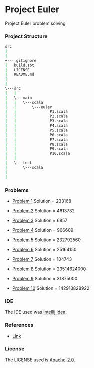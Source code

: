# Project Euler

Project Euler problem solving

### Project Structure

```bash
src
|
|
+---.gitignore
|   build.sbt
|   LICENSE
|   README.md
|   
|                               
\---src
|   |
|   \---main
|   |   \---scala
|   |       \---euler
|   |               P1.scala
|   |               P2.scala
|   |               P3.scala
|   |               P4.scala
|   |               P5.scala
|   |               P6.scala
|   |               P7.scala
|   |               P8.scala
|   |               P9.scala
|   |               P10.scala
|   |               
|   \---test
|       \---scala
|
|
```
### Problems

* [Problem 1](https://github.com/JoaoVitorLeite/ProjectEuler/blob/master/src/main/scala/euler/P1.scala)
Solution = 233168

* [Problem 2](https://github.com/JoaoVitorLeite/ProjectEuler/blob/master/src/main/scala/euler/P2.scala)
Solution = 4613732

* [Problem 3](https://github.com/JoaoVitorLeite/ProjectEuler/blob/master/src/main/scala/euler/P3.scala)
Solution = 6857

* [Problem 4](https://github.com/JoaoVitorLeite/ProjectEuler/blob/master/src/main/scala/euler/P4.scala)
Solution = 906609

* [Problem 5](https://github.com/JoaoVitorLeite/ProjectEuler/blob/master/src/main/scala/euler/P5.scala)
Solution = 232792560 

* [Problem 6](https://github.com/JoaoVitorLeite/ProjectEuler/blob/master/src/main/scala/euler/P6.scala)
Solution = 25164150

* [Problem 7](https://github.com/JoaoVitorLeite/ProjectEuler/blob/master/src/main/scala/euler/P7.scala)
Solution = 104743 

* [Problem 8](https://github.com/JoaoVitorLeite/ProjectEuler/blob/master/src/main/scala/euler/P8.scala)
Solution = 23514624000 

* [Problem 9](https://github.com/JoaoVitorLeite/ProjectEuler/blob/master/src/main/scala/euler/P9.scala)
Solution = 31875000

* [Problem 10](https://github.com/JoaoVitorLeite/ProjectEuler/blob/master/src/main/scala/euler/P10.scala)
Solution = 142913828922


### IDE

The IDE used was [Intellij Idea](https://www.jetbrains.com/idea/).

### References

* [Link](https://projecteuler.net/)

### License

The LICENSE used is [Apache-2.0](https://github.com/JoaoVitorLeite/Rational/blob/master/LICENSE).

